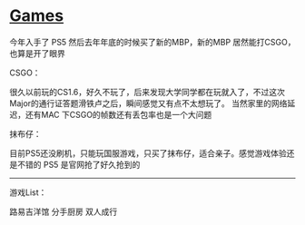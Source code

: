 # [Games](https://github.com/bonfy/gitblog/issues/13)

今年入手了 PS5 然后去年年底的时候买了新的MBP，新的MBP 居然能打CSGO，也算是开了眼界

CSGO：

很久以前玩的CS1.6，好久不玩了，后来发现大学同学都在玩就入了，不过这次Major的通行证答题滑铁卢之后，瞬间感觉又有点不太想玩了。 当然家里的网络延迟，还有MAC 下CSGO的帧数还有丢包率也是一个大问题

抹布仔：

目前PS5还没刷机，只能玩国服游戏，只买了抹布仔，适合亲子。感觉游戏体验还是不错的
PS5 是官网抢了好久抢到的



---

游戏List：

路易吉洋馆
分手厨房
双人成行
